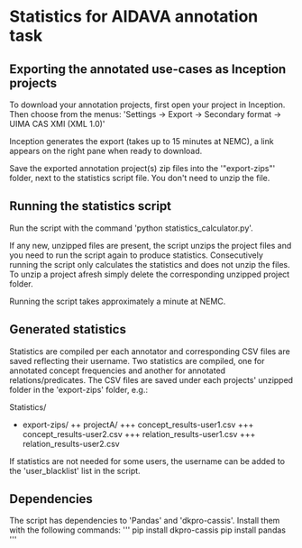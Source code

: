 # Statistics for AIDAVA annotation task

## Exporting the annotated use-cases as Inception projects

To download your annotation projects, first open your project in Inception. Then choose from the menus:
'Settings -> Export -> Secondary format -> UIMA CAS XMI (XML 1.0)'

Inception generates the export (takes up to 15 minutes at NEMC), a link appears on the right pane when ready to download.

Save the exported annotation project(s) zip files into the '"export-zips"' folder, next to the statistics script file. You don't need to unzip the file.


## Running the statistics script

Run the script with the command 'python statistics_calculator.py'.

If any new, unzipped files are present, the script unzips the project files and you need to run the script again to produce statistics. Consecutively running the script only calculates the statistics and does not unzip the files. To unzip a project afresh simply delete the corresponding unzipped project folder.

Running the script takes approximately a minute at NEMC.

## Generated statistics

Statistics are compiled per each annotator and corresponding CSV files are saved reflecting their username. Two statistics are compiled, one for annotated concept frequencies and another for annotated relations/predicates. The CSV files are saved under each projects' unzipped folder in the 'export-zips' folder, e.g.:

Statistics/
+ export-zips/
++ projectA/
+++ concept_results-user1.csv
+++ concept_results-user2.csv
+++ relation_results-user1.csv
+++ relation_results-user2.csv

If statistics are not needed for some users, the username can be added to the 'user_blacklist' list in the script.

## Dependencies

The script has dependencies to 'Pandas' and 'dkpro-cassis'. Install them with the following commands:
'''
pip install dkpro-cassis
pip install pandas
'''